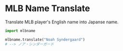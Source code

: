 # MLB Name Translate

Translate MLB player's English name into Japanse name.

```python
import mlbname

mlbname.translate("Noah Syndergaard")
# --> ノア・シンダーガード
```